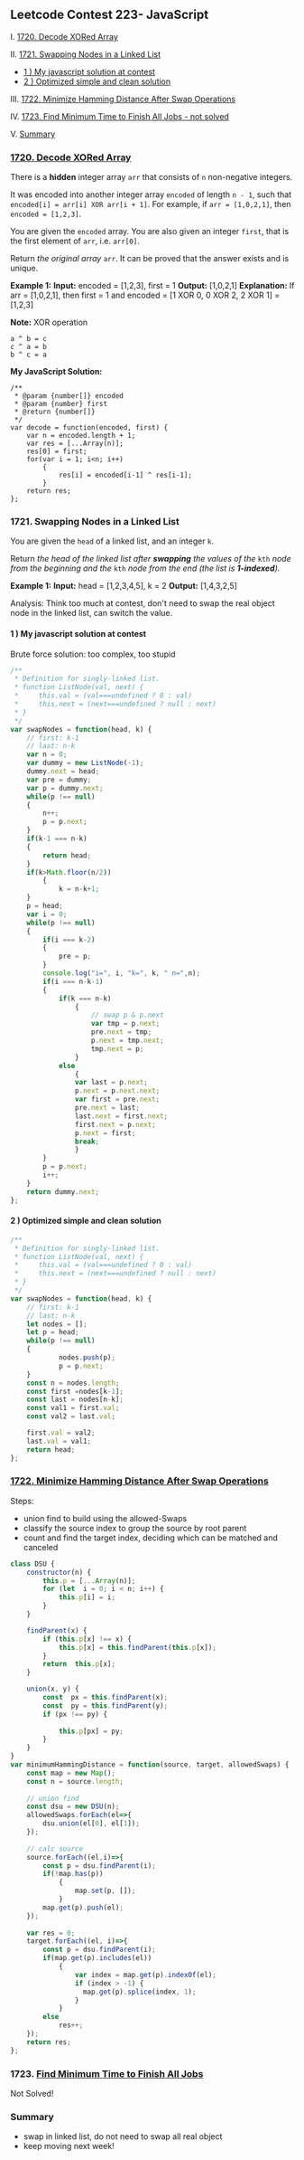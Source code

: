 ## Leetcode Contest 223- JavaScript

I.  [1720.  Decode XORed Array](#question-1)

II. [1721.  Swapping Nodes in a Linked List](#question-2)
- [1 ) My javascript solution at contest](#q2-1)
- [2 ) Optimized simple and clean solution](#q2-1)

III. [1722.  Minimize Hamming Distance After Swap Operations](#question-3)

IV. [1723.  Find Minimum Time to Finish All Jobs - not solved](#question-4)

V. [Summary](#summary)


<div id="question-1" />

### [1720.  Decode XORed Array](https://leetcode.com/problems/decode-xored-array/)

There is a  **hidden**  integer array  `arr`  that consists of  `n`  non-negative integers.

It was encoded into another integer array  `encoded`  of length  `n - 1`, such that  `encoded[i] = arr[i] XOR arr[i + 1]`. For example, if  `arr = [1,0,2,1]`, then  `encoded = [1,2,3]`.

You are given the  `encoded`  array. You are also given an integer  `first`, that is the first element of  `arr`, i.e.  `arr[0]`.

Return  _the original array_  `arr`. It can be proved that the answer exists and is unique.

**Example 1:**
**Input:** encoded = [1,2,3], first = 1
**Output:** [1,0,2,1]
**Explanation:** If arr = [1,0,2,1], then first = 1 and encoded = [1 XOR 0, 0 XOR 2, 2 XOR 1] = [1,2,3]

**Note:** XOR operation
```
a ^ b = c
c ^ a = b
b ^ c = a
```

**My JavaScript Solution:**
```
/**
 * @param {number[]} encoded
 * @param {number} first
 * @return {number[]}
 */
var decode = function(encoded, first) {
    var n = encoded.length + 1;
    var res = [...Array(n)];
    res[0] = first;
    for(var i = 1; i<n; i++)
        {
            res[i] = encoded[i-1] ^ res[i-1];
        }
    return res; 
};
```

<div id="question-2"/>

### 1721.  Swapping Nodes in a Linked List

You are given the  `head`  of a linked list, and an integer  `k`.

Return  _the head of the linked list after  **swapping**  the values of the_ `kth`  _node from the beginning and the_ `kth`  _node from the end (the list is  **1-indexed**)._

**Example 1:**
**Input:** head = [1,2,3,4,5], k = 2
**Output:** [1,4,3,2,5]

Analysis: 
Think too much at contest, don't need to swap the real object node in the linked list, can switch the value.

<div id="q2-1" />

#### 1 ) My javascript solution at contest
Brute force solution: too complex, too stupid
```js
/**
 * Definition for singly-linked list.
 * function ListNode(val, next) {
 *     this.val = (val===undefined ? 0 : val)
 *     this.next = (next===undefined ? null : next)
 * }
 */
var swapNodes = function(head, k) {
    // first: k-1
    // last: n-k
    var n = 0;
    var dummy = new ListNode(-1);
    dummy.next = head;
    var pre = dummy;
    var p = dummy.next;
    while(p !== null)
    {
        n++;
        p = p.next;
    }
    if(k-1 === n-k)
    {
        return head;
    }
    if(k>Math.floor(n/2))
        {
            k = n-k+1;
    }
    p = head;
    var i = 0;
    while(p !== null)
    {
        if(i === k-2)
        {
            pre = p;
        }
        console.log("i=", i, "k=", k, " n=",n);
        if(i === n-k-1)
        {
            if(k === n-k)
                {
                    // swap p & p.next
                    var tmp = p.next;
                    pre.next = tmp;
                    p.next = tmp.next;
                    tmp.next = p;
                }
            else
                {
                var last = p.next;
                p.next = p.next.next;
                var first = pre.next;
                pre.next = last;
                last.next = first.next;
                first.next = p.next;
                p.next = first;
                break;
                }
        }
        p = p.next;
        i++;
    }
    return dummy.next;  
};
```

<div id="q2-2" />

#### 2 ) Optimized simple and clean solution
```js
/**
 * Definition for singly-linked list.
 * function ListNode(val, next) {
 *     this.val = (val===undefined ? 0 : val)
 *     this.next = (next===undefined ? null : next)
 * }
 */
var swapNodes = function(head, k) {
    // first: k-1
    // last: n-k
    let nodes = [];
    let p = head;
    while(p !== null)
    {
            nodes.push(p);
            p = p.next;
    }
    const n = nodes.length;
    const first =nodes[k-1];
    const last = nodes[n-k];
    const val1 = first.val;
    const val2 = last.val;

    first.val = val2;
    last.val = val1;
    return head; 
};
```


<div id="question-3"/>

### [1722. Minimize Hamming Distance After Swap Operations](https://leetcode.com/problems/minimize-hamming-distance-after-swap-operations/)

Steps:
- union find to build using the allowed-Swaps
- classify the source index to group the source by root parent 
- count and find the target index, deciding which can be matched and canceled

```js
class DSU {
	constructor(n) {
		this.p = [...Array(n)];
		for (let  i = 0; i < n; i++) {
			this.p[i] = i;
		}
	}

	findParent(x) {
		if (this.p[x] !== x) {
			this.p[x] = this.findParent(this.p[x]);
		}
		return  this.p[x];
	}

	union(x, y) {
		const  px = this.findParent(x);
		const  py = this.findParent(y);
		if (px !== py) {
			
			this.p[px] = py;
		}
	}
}
var minimumHammingDistance = function(source, target, allowedSwaps) {
    const map = new Map();
    const n = source.length;
    
    // union find 
    const dsu = new DSU(n);
    allowedSwaps.forEach(el=>{
        dsu.union(el[0], el[1]);
    });
    
    // calc source
    source.forEach((el,i)=>{
        const p = dsu.findParent(i);
        if(!map.has(p))
            {
                map.set(p, []);
            }
        map.get(p).push(el);
    });
    
    var res = 0;
    target.forEach((el, i)=>{
        const p = dsu.findParent(i);
        if(map.get(p).includes(el))
            {
                var index = map.get(p).indexOf(el);
                if (index > -1) {
                  map.get(p).splice(index, 1);
                }
            }
        else
            res++;
    });
    return res;  
};
```


<div id="question-4"/>

### 1723.  [Find Minimum Time to Finish All Jobs](https://leetcode.com/problems/minimize-hamming-distance-after-swap-operations/)

Not Solved!

### Summary
* swap in linked list, do not need to swap all real object
* keep moving next week!